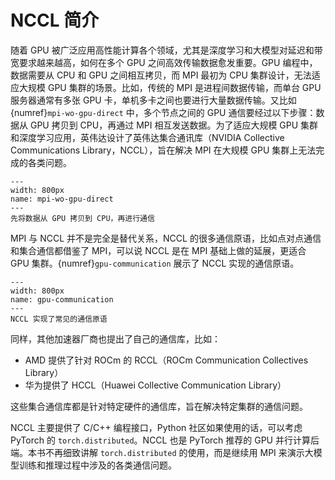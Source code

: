 # NCCL 简介

随着 GPU 被广泛应用高性能计算各个领域，尤其是深度学习和大模型对延迟和带宽要求越来越高，如何在多个 GPU 之间高效传输数据愈发重要。GPU 编程中，数据需要从 CPU 和 GPU 之间相互拷贝，而 MPI 最初为 CPU 集群设计，无法适应大规模 GPU 集群的场景。比如，传统的 MPI 是进程间数据传输，而单台 GPU 服务器通常有多张 GPU 卡，单机多卡之间也要进行大量数据传输。又比如 {numref}`mpi-wo-gpu-direct` 中，多个节点之间的 GPU 通信要经过以下步骤：数据从 GPU 拷贝到 CPU，再通过 MPI 相互发送数据。为了适应大规模 GPU 集群和深度学习应用，英伟达设计了英伟达集合通讯库（NVIDIA Collective Communications Library，NCCL），旨在解决 MPI 在大规模 GPU 集群上无法完成的各类问题。

```{figure} ../img/ch-mpi-large-model/mpi-wo-gpu-direct.png
---
width: 800px
name: mpi-wo-gpu-direct
---
先将数据从 GPU 拷贝到 CPU，再进行通信
```

MPI 与 NCCL 并不是完全是替代关系，NCCL 的很多通信原语，比如点对点通信和集合通信都借鉴了 MPI，可以说 NCCL 是在 MPI 基础上做的延展，更适合 GPU 集群。{numref}`gpu-communication` 展示了 NCCL 实现的通信原语。

```{figure} ../img/ch-mpi-large-model/gpu-communication.png
---
width: 800px
name: gpu-communication
---
NCCL 实现了常见的通信原语
```

同样，其他加速器厂商也提出了自己的通信库，比如：

* AMD 提供了针对 ROCm 的 RCCL（ROCm Communication Collectives Library）
* 华为提供了 HCCL（Huawei Collective Communication Library）
  
这些集合通信库都是针对特定硬件的通信库，旨在解决特定集群的通信问题。

NCCL 主要提供了 C/C++ 编程接口，Python 社区如果使用的话，可以考虑 PyTorch 的 `torch.distributed`。NCCL 也是 PyTorch 推荐的 GPU 并行计算后端。本书不再细致讲解 `torch.distributed` 的使用，而是继续用 MPI 来演示大模型训练和推理过程中涉及的各类通信问题。